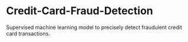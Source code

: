 # Credit-Card-Fraud-Detection
Supervised machine learning model to precisely detect fraudulent credit card transactions.
